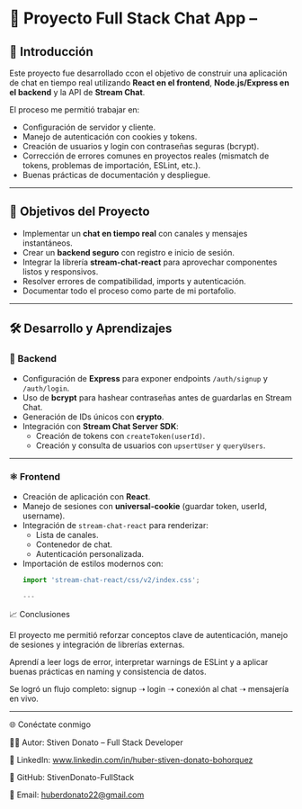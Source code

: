 # 💬 Proyecto Full Stack Chat App – 

## 📌 Introducción

Este proyecto fue desarrollado ccon el objetivo de construir una aplicación de chat en tiempo real utilizando **React en el frontend**, **Node.js/Express en el backend** y la API de **Stream Chat**.  

El proceso me permitió trabajar en:
- Configuración de servidor y cliente.
- Manejo de autenticación con cookies y tokens.
- Creación de usuarios y login con contraseñas seguras (bcrypt).
- Corrección de errores comunes en proyectos reales (mismatch de tokens, problemas de importación, ESLint, etc.).
- Buenas prácticas de documentación y despliegue.

---

## 🎯 Objetivos del Proyecto

- Implementar un **chat en tiempo real** con canales y mensajes instantáneos.  
- Crear un **backend seguro** con registro e inicio de sesión.  
- Integrar la librería **stream-chat-react** para aprovechar componentes listos y responsivos.  
- Resolver errores de compatibilidad, imports y autenticación.  
- Documentar todo el proceso como parte de mi portafolio.

---

## 🛠️ Desarrollo y Aprendizajes

### 🔧 Backend
- Configuración de **Express** para exponer endpoints `/auth/signup` y `/auth/login`.
- Uso de **bcrypt** para hashear contraseñas antes de guardarlas en Stream Chat.
- Generación de IDs únicos con **crypto**.
- Integración con **Stream Chat Server SDK**:
  - Creación de tokens con `createToken(userId)`.
  - Creación y consulta de usuarios con `upsertUser` y `queryUsers`.

 ---

### ⚛️ Frontend
- Creación de aplicación con **React**.
- Manejo de sesiones con **universal-cookie** (guardar token, userId, username).
- Integración de `stream-chat-react` para renderizar:
  - Lista de canales.
  - Contenedor de chat.
  - Autenticación personalizada.
- Importación de estilos modernos con:
  ```js
  import 'stream-chat-react/css/v2/index.css';

  ---

📈 Conclusiones

El proyecto me permitió reforzar conceptos clave de autenticación, manejo de sesiones y integración de librerías externas.

Aprendí a leer logs de error, interpretar warnings de ESLint y a aplicar buenas prácticas en naming y consistencia de datos.

Se logró un flujo completo: signup ➝ login ➝ conexión al chat ➝ mensajería en vivo.

---

🌐 Conéctate conmigo

👨‍💻 Autor: Stiven Donato – Full Stack Developer

💼 LinkedIn: www.linkedin.com/in/huber-stiven-donato-bohorquez

🐙 GitHub: StivenDonato-FullStack

📧 Email: huberdonato22@gmail.com

